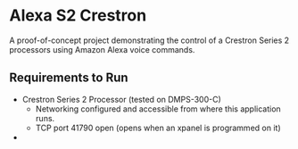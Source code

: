 # Alexa S2 Crestron

A proof-of-concept project demonstrating the control of a Crestron Series 2 processors using Amazon Alexa voice commands. 

## Requirements to Run

- Crestron Series 2 Processor (tested on DMPS-300-C)
    - Networking configured and accessible from where this application runs.
    - TCP port 41790 open (opens when an xpanel is programmed on it)
- 